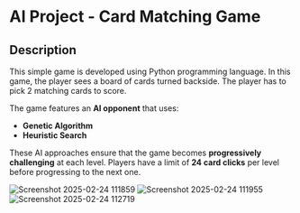 # AI Project - Card Matching Game

## Description
This simple game is developed using Python programming language. In this game, the player sees a board of cards turned backside. The player has to pick 2 matching cards to score.

The game features an **AI opponent** that uses:
- **Genetic Algorithm**
- **Heuristic Search**

These AI approaches ensure that the game becomes **progressively challenging** at each level. Players have a limit of **24 card clicks** per level before progressing to the next one.

![Screenshot 2025-02-24 111859](https://github.com/user-attachments/assets/1d7b0259-f593-47c9-947a-8b19bdcc6d4a)
![Screenshot 2025-02-24 111955](https://github.com/user-attachments/assets/ff24c668-007b-480b-996a-e955ff14b3e5)
![Screenshot 2025-02-24 112719](https://github.com/user-attachments/assets/74d3c0f1-4893-486f-9306-3d0013607fa4)


<meta property="og:title" content="AI Project - Card Matching Game" />
<meta property="og:description" content="A Python-based AI card matching game using Genetic Algorithm and Heuristic Search." />
<meta property="og:url" content="https://github.com/YOUR_GITHUB_USERNAME/AI_Project_Card_Matching_Game" />
<meta property="og:image" content="https://github.com/YOUR_GITHUB_USERNAME/AI_Project_Card_Matching_Game/blob/main/screenshot.png" />

